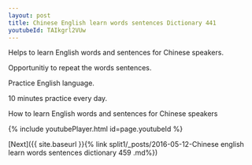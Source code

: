 ```yaml
---
layout: post
title: Chinese English learn words sentences Dictionary 441 
youtubeId: TAIkgrl2VUw
---
```

 
 
Helps to learn English words and sentences for Chinese speakers.

Opportunitiy to repeat the words sentences. 

Practice English language. 
 
10 minutes practice every day. 
 
How to learn English words and sentences for Chinese speakers 
 
{% include youtubePlayer.html id=page.youtubeId %}
 
 
[Next]({{ site.baseurl }}{% link  split1/_posts/2016-05-12-Chinese english learn words sentences dictionary 459 .md%})
 
